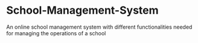 # School-Management-System
An online school management system with different functionalities needed for managing the operations of a school
